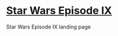 # [Star Wars Episode IX](https://Navruz-Farvardin.github.io/swepix.github.io/Star_Wars_IX/)
Star Wars Episode IX landing page
